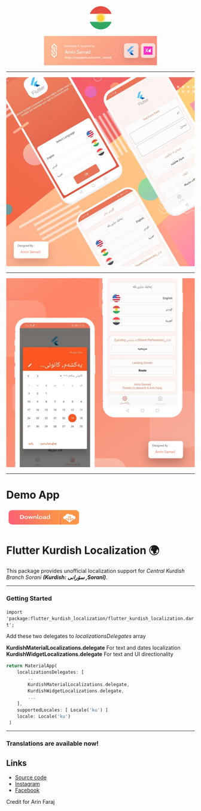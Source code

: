 <p align="center"><img width=12.5% src="https://github.com/aminsamad/flutter_kurdish_localization/blob/main/pic/ku.png"></p>
<p align="center"><img width=60% src="https://github.com/aminsamad/flutter_kurdish_localization/blob/main/pic/Designer.png"></p>

<hr>

<img src="https://github.com/aminsamad/flutter_kurdish_localization/blob/main/pic/screenshoot_1.png">

<hr>

<img src="https://github.com/aminsamad/flutter_kurdish_localization/blob/main/pic/screenshoot_2.png">

<hr>

# Demo App
<a href="https://github.com/aminsamad/flutter_kurdish_localization/blob/main/app-release.apk?raw=true" target="_blank"><img src="https://github.com/aminsamad/flutter_kurdish_localization/blob/main/pic/download_button.png" style="width: 200px; height: 50px;" /></a>

# Flutter Kurdish Localization 🌍

This package provides unofficial localization support for *Central Kurdish Branch Sorani **(Kurdish: سۆرانی ,Soranî‎)***. 

----
### Getting Started

`import 'package:flutter_kurdish_localization/flutter_kurdish_localization.dart';`

Add these two delegates to *localizationsDelegates* array


**KurdishMaterialLocalizations.delegate** For text and dates localization
**KurdishWidgetLocalizations.delegate**  For text and UI directionality

```dart
return MaterialApp(
	localizationsDelegates: [
		..
		KurdishMaterialLocalizations.delegate,
		KurdishWidgetLocalizations.delegate,
		...
	],
	supportedLocales: [ Locale('ku') ]
	locale: Locale('ku')
 )
```

-----
### Translations are available now!



## Links


* [Source code](https://github.com/aminsamad/flutter_kurdish_localization/)
* [Instagram](https://instagram.com/amin._.samad/)
* [Facebook](https://www.facebook.com/amin.samad.14418/)

<p> Credit for Arin Faraj</p>

